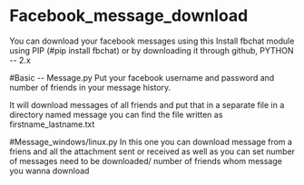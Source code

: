 # Facebook_message_download 
You can download your facebook messages using this
Install fbchat module using PIP (#pip install fbchat) or by downloading it through github, PYTHON -- 2.x

#Basic -- Message.py
Put your facebook username and password and number of friends in your message history.

It will download messages of all friends and put that in a separate file in a directory named message 
you can find the file written as firstname_lastname.txt 

#Message_windows/linux.py
In this one you can download message from a friens and all the attachment sent or received as well as you can set number of messages need to be downloaded/ number of friends whom message you wanna download

